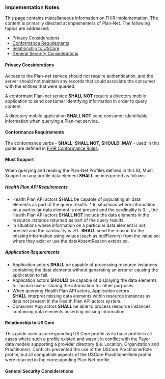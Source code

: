 <div>
<h3><a name="Implementation"></a>Implementation Notes</h3>
<p>This page contains miscellaneous information on FHIR implementation. The content is primarily directed at implementers of Plan-Net. The following topics are addressed:</p>
<ul>
<li><a href="implementation.html#privacy-considerations">Privacy Considerations</a></li>
<li><a href="implementation.html#conformance-requirements">Conformance Requirements</a></li>
<li><a href="implementation.html#relationship-to-us-core">Relationship to USCore</a></li>
<li><a href="implementation.html#general-security-considerations">General Security Considerations</a></li>
</ul>
<h4><a name="Privacy"></a>Privacy Considerations</h4>
Access to the Plan-net service should not require authentication, and the server should not maintain any records that could associate the consumer with the entities that were queried.
<p>A conformant Plan-net service <strong>SHALL NOT</strong> require a directory mobile application to send consumer identifying information in order to query content.</p>
<p>A directory mobile application <strong>SHALL NOT</strong> send consumer identifiable information when querying a Plan-net service.</p>
<h4><a name="Conformance"></a>Conformance Requirements</h4>
<p>The conformance verbs - <strong>SHALL</strong>, <strong>SHALL NOT,&nbsp;</strong><strong>SHOULD</strong>, <strong>MAY</strong> - used in this guide are defined in <a href="http:/hl7.org/fhir/R4/conformance-rules.html">FHIR Conformance Rules</a>.</p>
<h4><a name="MustSupport"></a>Must Support</h4>
<p>When querying and reading the Plan-Net Profiles defined in this IG, Must Support on any profile data element <strong>SHALL</strong> be interpreted as follows:</p>
<h5>Health Plan API Requirements</h5>
<ul>
<li>Health Plan API actors <strong>SHALL</strong> be capable of populating all data elements as part of the query results. * In situations where information on a particular data element is not present and the cardinality is 0.. , the Health Plan API actors <strong>SHALL NOT</strong> include the data elements in the resource instance returned as part of the query results.</li>
<li>In situations where information on a particular data element is not present and the cardinality is &gt;0.. <strong>SHALL</strong>&nbsp;send the reason for the missing information using values (such as nullFlavors) from the value set where they exist or use the dataAbsentReason extension.</li>
</ul>
<h5>Application Requirements</h5>
<ul>
<li>Application actors&nbsp;<strong>SHALL</strong> be capable of processing resource instances containing the data elements without generating an error or causing the application to fail.</li>
<li>Application actors <strong>SHOULD</strong> be capable of displaying the data elements for human use or storing the information for other purposes.</li>
<li>When querying Health Plan API actors, Application actors <strong>SHALL</strong>&nbsp;interpret missing data elements within resource instances as data not present in the Health Plan API actors system.</li>
<li>Consumer App actors&nbsp;<strong>SHALL</strong>&nbsp;be able to process resource instances containing data elements asserting missing information.</li>
</ul>
<h4>Relationship to US Core</h4>
<p>This guide used a corresponding US Core profile as its base profile in all cases where such a profile existed and wasn't in conflict with the Payer data models supporting a provider directory (i.e. Location, Organization and Practitioner). Conflicts prevented the use of the USCore PractitionerRole profile, but all compatible aspects of the USCore PractitionerRole profile were retained in the corresponding Plan-Net profile.</p>
<h4>General Security Considerations</h4>
</div>